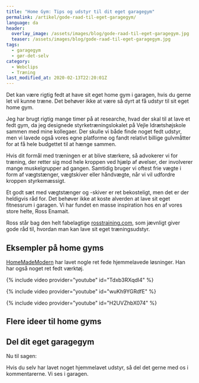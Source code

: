 ```yaml
---
title: "Home Gym: Tips og udstyr til dit eget garagegym"
permalink: /artikel/gode-raad-til-eget-garagegym/
language: da
header:
  overlay_image: /assets/images/blog/gode-raad-til-eget-garagegym.jpg
  teaser: /assets/images/blog/gode-raad-til-eget-garagegym.jpg
tags:
  - garagegym
  - gør-det-selv
category:
  - Webclips
  - Træning
last_modified_at: 2020-02-13T22:20:01Z
---
```


Det kan være rigtig fedt at have sit eget home gym i garagen, hvis du gerne let vil kunne træne. Det behøver ikke at være så dyrt at få udstyr til sit eget home gym.

Jeg har brugt rigtig mange timer på at researche, hvad der skal til at lave et fedt gym, da jeg designede styrketræningslokalet på Vejle Idrætshøjskole sammen med mine kollegaer. Der skulle vi både finde noget fedt udstyr, men vi lavede også vores egne platforme og fandt relativt billige gulvmåtter for at få hele budgettet til at hænge sammen.

Hvis dit formål med træningen er at blive stærkere, så advokerer vi for træning, der retter sig mod hele kroppen ved hjælp af øvelser, der involverer mange muskelgrupper ad gangen. Samtidig bruger vi oftest frie vægte i form af vægtstænger, vægtskiver eller håndvægte, når vi vil udfordre kroppen styrkemæssigt.

Et godt sæt med vægtstænger og -skiver er ret bekosteligt, men det er der heldigvis råd for. Det behøver ikke at koste alverden at lave sit eget fitnessrum i garagen. Vi har fundet en masse inspiration hos en af vores store helte, Ross Enamait.

Ross står bag den helt fabelagtige [rosstraining.com](http://rosstraining.com/), som jævnligt giver gode råd til, hvordan man kan lave sit eget træningsudstyr.

## Eksempler på home gyms

[HomeMadeModern](https://www.youtube.com/channel/UC6pdMJwtkbCNoQRwbaNt77A) har lavet nogle ret fede hjemmelavede løsninger. Han har også noget ret fedt værktøj.

{% include video provider="youtube" id="Tdxb3RXqdI4" %}

{% include video provider="youtube" id="wuKh9YGRdfE" %}

{% include video provider="youtube" id="H2UVZhbX074" %}

## Flere ideer til home gyms

<a data-pin-do="embedBoard" data-pin-board-width="600" data-pin-scale-height="400" data-pin-scale-width="80" href="https://www.pinterest.dk/lsolesen/garage-gym/"></a>
<script async defer src="//assets.pinterest.com/js/pinit.js"></script>

## Del dit eget garagegym

Nu til sagen:

Hvis du selv har lavet noget hjemmelavet udstyr, så del det gerne med os i kommentarerne. Vi ses i garagen.
